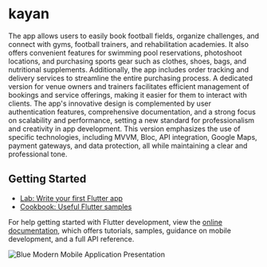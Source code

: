 # kayan

The app allows users to easily book football fields, organize challenges, and connect with gyms, 
football trainers, and rehabilitation academies. It also offers convenient features for swimming pool 
reservations, photoshoot locations, and purchasing sports gear such as clothes, shoes, bags, and nutritional 
supplements. Additionally, the app includes order tracking and delivery services to streamline the entire 
purchasing process. 
A dedicated version for venue owners and trainers facilitates efficient management of bookings and service 
offerings, making it easier for them to interact with clients. The app's innovative design is complemented by 
user authentication features, comprehensive documentation, and a strong focus on scalability and 
performance, setting a new standard for professionalism and creativity in app development. 
This version emphasizes the use of specific technologies, including MVVM, Bloc, API integration, Google Maps,           
payment gateways, and data protection, all while maintaining a clear and professional tone.

## Getting Started

- [Lab: Write your first Flutter app](https://docs.flutter.dev/get-started/codelab)
- [Cookbook: Useful Flutter samples](https://docs.flutter.dev/cookbook)

For help getting started with Flutter development, view the
[online documentation](https://docs.flutter.dev/), which offers tutorials,
samples, guidance on mobile development, and a full API reference.

![Blue Modern Mobile Application Presentation](https://github.com/user-attachments/assets/05861fe9-5bf4-44c2-a0ec-f3f5d942ece6)
